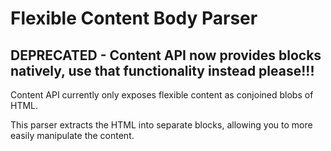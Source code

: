 # Flexible Content Body Parser

## DEPRECATED - Content API now provides blocks natively, use that functionality instead please!!!

Content API currently only exposes flexible content as conjoined blobs of
HTML.

This parser extracts the HTML into separate blocks, allowing you to more
easily manipulate the content.
